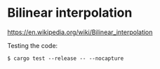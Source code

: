 # Bilinear interpolation

https://en.wikipedia.org/wiki/Bilinear_interpolation

Testing the code:
```
$ cargo test --release -- --nocapture
```
